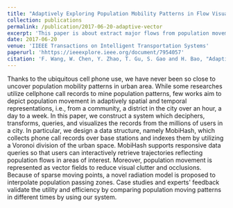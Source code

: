 ```yaml
---
title: "Adaptively Exploring Population Mobility Patterns in Flow Visualization"
collection: publications
permalink: /publication/2017-06-20-adaptive-vector
excerpt: 'This paper is about extract major flows from population movement with visualization in vector fields approach.'
date: 2017-06-20
venue: 'IIEEE Transactions on Intelligent Transportation Systems'
paperurl: 'hhttps://ieeexplore.ieee.org/document/7954057'
citation: 'F. Wang, W. Chen, Y. Zhao, T. Gu, S. Gao and H. Bao, "Adaptively Exploring Population Mobility Patterns in Flow Visualization," in IEEE Transactions on Intelligent Transportation Systems, vol. 18, no. 8, pp. 2250-2259, Aug. 2017'
---
```

Thanks to the ubiquitous cell phone use, we have never been so close to uncover population mobility patterns in urban area. While some researches utilize cellphone call records to mine population patterns, few works aim to depict population movement in adaptively spatial and temporal representations, i.e., from a community, a district in the city over an hour, a day to a week. In this paper, we construct a system which deciphers, transforms, queries, and visualizes the records from the millions of users in a city. In particular, we design a data structure, namely MobiHash, which collects phone call records over base stations and indexes them by utilizing a Voronoi division of the urban space. MobiHash supports responsive data queries so that users can interactively retrieve trajectories reflecting population flows in areas of interest. Moreover, population movement is represented as vector fields to reduce visual clutter and occlusions. Because of sparse moving points, a novel radiation model is proposed to interpolate population passing zones. Case studies and experts' feedback validate the utility and efficiency by comparing population moving patterns in different times by using our system.